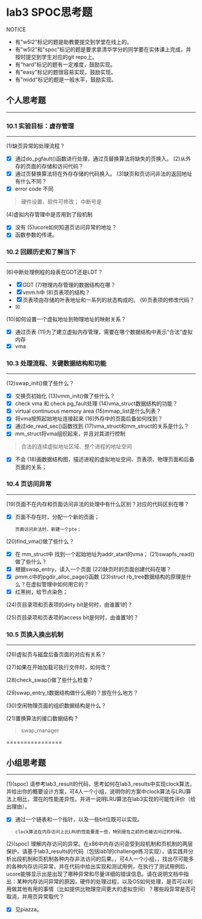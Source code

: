 # lab3 SPOC思考题

NOTICE
- 有"w5l2"标记的题是助教要提交到学堂在线上的。
- 有"w5l2"和"spoc"标记的题是要求拿清华学分的同学要在实体课上完成，并按时提交到学生对应的git repo上。
- 有"hard"标记的题有一定难度，鼓励实现。
- 有"easy"标记的题很容易实现，鼓励实现。
- 有"midd"标记的题是一般水平，鼓励实现。

## 个人思考题
---

### 10.1 实验目标：虚存管理
---

(1)缺页异常的处理流程？
  - [x] 通过do_pgfault()函数进行处理，通过页替换算法将缺失的页换入。
(2)从外存的页面的存储和访问代码？
  - [x] 通过页替换算法将在外存存储的代码换入。
(3)缺页和页访问非法的返回地址有什么不同？
  - [x] error code 不同
> 硬件设置、软件可修改； 中断号是

(4)虚拟内存管理中是否用到了段机制
  - [x] 没有
(5)ucore如何知道页访问异常的地址？
  - [x] 函数参数的传递。
### 10.2 回顾历史和了解当下
---

(6)中断处理例程的段表在GDT还是LDT？
  - [x] GDT
(7)物理内存管理的数据结构在哪？
  - [x] vmm.h中
(8)页表项的结构？
  - [x] 页表项由存储的叶表地址和一系列的状态构成的。
(9)页表项的修改代码？
  - [x] 
(10)如何设置一个虚拟地址到物理地址的映射关系？
 - [x] 通过页表
(11)为了建立虚拟内存管理，需要在哪个数据结构中表示“合法”虚拟内存
 - [x] vma
### 10.3 处理流程、关键数据结构和功能
---

(12)swap_init()做了些什么？
 - [x] 交换页初始化
(13)vmm_init()做了些什么？
- [x] check vma 和 check pg_fault处理
(14)vma_struct数据结构的功能？
- [x] virtual continuous memory area
(15)mmap_list是什么列表？
- [x] 将vma按照起始地址连接起来
(16)外存中的页面后备如何找到？
- [x] 通过ide_read_sec()函数找到
(17)vma_struct和mm_struct的关系是什么？
- [x] mm_struct将vma组织起来，并且对其进行控制
> 合法的连续虚拟地址区域、整个进程的地址空间
- [x] 不会
(18)画数据结构图，描述进程的虚拟地址空间、页表项、物理页面和后备页面的关系；

### 10.4 页访问异常
---

(19)页面不在内存和页面访问非法的处理中有什么区别？对应的代码区别在哪？
- [x] 页面不存在时，分配一个新的页面；

      页面访问非法时，新建一个pte；
(20)find_vma()做了些什么？
- [x] 在 mm_struct中 找到一个起始地址为addr_atart的vma；
(21)swapfs_read()做了些什么？
- [x] 根据swap_entry，读入一个页面
(22)缺页时的页面创建代码在哪？
- [x] pmm.c中的pgdir_alloc_page()函数
(23)struct rb_tree数据结构的原理是什么？在虚拟管理中如何用它的？
- [x] 红黑树，给节点染色；

(24)页目录项和页表项的dirty bit是何时，由谁置1的？


(25)页目录项和页表项的access bit是何时，由谁置1的？


### 10.5 页换入换出机制
---

(26)虚拟页与磁盘后备页面的对应有关系？

(27)如果在开始加载可执行文件时，如何改？

(28)check_swap()做了些什么检查？

(29)swap_entry_t数据结构做什么用的？放在什么地方？

(30)空闲物理页面的组织数据结构是什么？

(21)置换算法的接口数据结构？

> swap_manager

================


## 小组思考题
---
(1)(spoc) 请参考lab3_result的代码，思考如何在lab3_results中实现clock算法，并给出你的概要设计方案，可4人一个小组，说明你的方案中clock算法与LRU算法上相比，潜在的性能差异性。并进一说明LRU算法在lab3实现的可能性评价（给出理由）。
- [x] 通过一个链表和一个指针，以及一些bit位既可以实现。
      
      clock算法在内存访问上比LRU的性能要差一些，特别是在之前的也被访问过的时候。
(2)(spoc) 理解内存访问的异常。在x86中内存访问会受到段机制和页机制的两层保护，请基于lab3_results的代码（包括lab1的challenge练习实现），请实践并分析出段机制和页机制各种内存非法访问的后果。，可4人一个小组，，找出尽可能多的各种内存访问异常，并在代码中给出实现和测试用例，在执行了测试用例后，ucore能够显示出是出现了哪种异常和尽量详细的错误信息。请在说明文档中指出：某种内存访问异常的原因，硬件的处理过程，以及OS如何处理，是否可以利用做其他有用的事情（比如提供比物理空间更大的虚拟空间）？哪些段异常是否可取消，并用页异常取代？
- [x] 见piazza。




